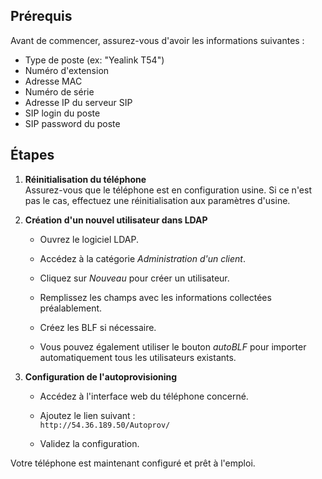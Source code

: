 ## Prérequis

Avant de commencer, assurez-vous d'avoir les informations suivantes :

- Type de poste (ex: "Yealink T54")
- Numéro d'extension
- Adresse MAC
- Numéro de série
- Adresse IP du serveur SIP
- SIP login du poste
- SIP password du poste

## Étapes

1. **Réinitialisation du téléphone**  
	    Assurez-vous que le téléphone est en configuration usine. Si ce n'est pas le cas, effectuez une réinitialisation aux paramètres d'usine.
    
2. **Création d'un nouvel utilisateur dans LDAP**
    
    - Ouvrez le logiciel LDAP.
        
    - Accédez à la catégorie _Administration d'un client_.
        
    - Cliquez sur _Nouveau_ pour créer un utilisateur.
        
    - Remplissez les champs avec les informations collectées préalablement.
        
    - Créez les BLF si nécessaire.
        
    - Vous pouvez également utiliser le bouton _autoBLF_ pour importer automatiquement tous les utilisateurs existants.
        
3. **Configuration de l'autoprovisioning**
    
    - Accédez à l'interface web du téléphone concerné.
        
    - Ajoutez le lien suivant :  
        `http://54.36.189.50/Autoprov/`
        
    - Validez la configuration.
        

Votre téléphone est maintenant configuré et prêt à l'emploi.